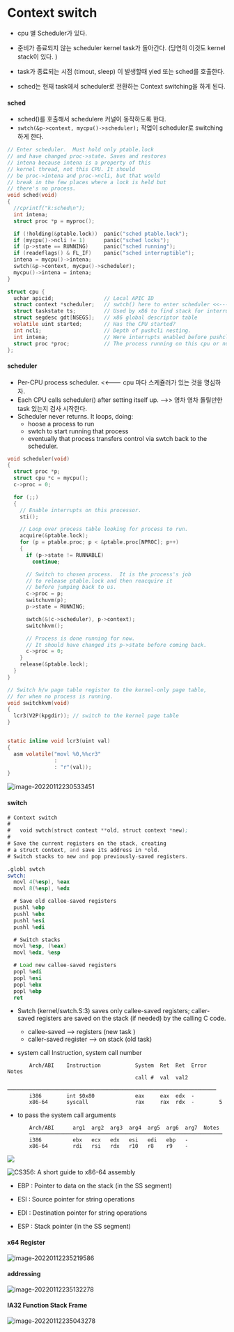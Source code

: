 # Context switch

* cpu 별 Scheduler가 있다. 

* 준비가 종료되지 않는 scheduler kernel task가 돌아간다. (당연히 이것도 kernel stack이 있다. )
* task가 종료되는 시점 (timout, sleep) 이 발생할때 yied 또는 sched를 호출한다.
* sched는 현재 task에서 scheduler로 전환하는 Context switching을 하게 된다. 



#### sched 

* sched()를 호출해서 schedulere 커널이 동작하도록 한다.
* `swtch(&p->context, mycpu()->scheduler);` 작업이 scheduler로 switching하게 한다. 

```c
// Enter scheduler.  Must hold only ptable.lock
// and have changed proc->state. Saves and restores
// intena because intena is a property of this
// kernel thread, not this CPU. It should
// be proc->intena and proc->ncli, but that would
// break in the few places where a lock is held but
// there's no process.
void sched(void)
{
  //cprintf("k:sched\n");
  int intena;
  struct proc *p = myproc();

  if (!holding(&ptable.lock))  panic("sched ptable.lock");
  if (mycpu()->ncli != 1)      panic("sched locks");
  if (p->state == RUNNING)     panic("sched running");
  if (readeflags() & FL_IF)    panic("sched interruptible");
  intena = mycpu()->intena;
  swtch(&p->context, mycpu()->scheduler);
  mycpu()->intena = intena;
}
```



```c
struct cpu {
  uchar apicid;                // Local APIC ID
  struct context *scheduler;   // swtch() here to enter scheduler <<--- 이 스케쥴러를 호출
  struct taskstate ts;         // Used by x86 to find stack for interrupt
  struct segdesc gdt[NSEGS];   // x86 global descriptor table
  volatile uint started;       // Has the CPU started?
  int ncli;                    // Depth of pushcli nesting.
  int intena;                  // Were interrupts enabled before pushcli?
  struct proc *proc;           // The process running on this cpu or null
};
```



#### scheduler

* Per-CPU process scheduler. <<--- cpu 마다 스케쥴러가 있는 것을 명심하자. 
* Each CPU calls scheduler() after setting itself up. -->> 영차 영차 돌릴만한 task 있는지 검사 시작한다. 
* Scheduler never returns.  It loops, doing:
  * hoose a process to run
  * swtch to start running that process
  * eventually that process transfers control  via swtch back to the scheduler.

```c
void scheduler(void)
{
  struct proc *p;
  struct cpu *c = mycpu();
  c->proc = 0;

  for (;;)
  {
    // Enable interrupts on this processor.
    sti();

    // Loop over process table looking for process to run.
    acquire(&ptable.lock);
    for (p = ptable.proc; p < &ptable.proc[NPROC]; p++)
    {
      if (p->state != RUNNABLE)
        continue;

      // Switch to chosen process.  It is the process's job
      // to release ptable.lock and then reacquire it
      // before jumping back to us.
      c->proc = p;
      switchuvm(p);
      p->state = RUNNING;

      swtch(&(c->scheduler), p->context);
      switchkvm();

      // Process is done running for now.
      // It should have changed its p->state before coming back.
      c->proc = 0;
    }
    release(&ptable.lock);
  }
}

```



```c
// Switch h/w page table register to the kernel-only page table,
// for when no process is running.
void switchkvm(void)
{
  lcr3(V2P(kpgdir)); // switch to the kernel page table
}


static inline void lcr3(uint val)
{
  asm volatile("movl %0,%%cr3"
               :
               : "r"(val));
}
```





![image-20220112230533451](img/image-20220112230533451.png)

#### switch

````asm
# Context switch
#
#   void swtch(struct context **old, struct context *new);
# 
# Save the current registers on the stack, creating
# a struct context, and save its address in *old.
# Switch stacks to new and pop previously-saved registers.

.globl swtch
swtch:
  movl 4(%esp), %eax
  movl 8(%esp), %edx

  # Save old callee-saved registers
  pushl %ebp
  pushl %ebx
  pushl %esi
  pushl %edi

  # Switch stacks
  movl %esp, (%eax)
  movl %edx, %esp

  # Load new callee-saved registers
  popl %edi
  popl %esi
  popl %ebx
  popl %ebp
  ret

````

* Swtch (kernel/swtch.S:3) saves only callee-saved registers; caller-saved registers are saved on the stack (if needed) by the calling C code.  

  * callee-saved --> registers  (new task )
  * caller-saved register --> on stack  (old task)

  

* system call  Instruction, system call number

```
       Arch/ABI    Instruction           System  Ret  Ret  Error    Notes
                                         call #  val  val2
       ───────────────────────────────────────────────────────────────────
       i386        int $0x80             eax     eax  edx  -
       x86-64      syscall               rax     rax  rdx  -        5
```

* to pass the system call arguments

```
       Arch/ABI      arg1  arg2  arg3  arg4  arg5  arg6  arg7  Notes
       ──────────────────────────────────────────────────────────────
       i386          ebx   ecx   edx   esi   edi   ebp   -
       x86-64        rdi   rsi   rdx   r10   r8    r9    -
```

![](D:/Code/lk/03.systemcall/img/x86register.JPG)





![CS356: A short guide to x86-64 assembly](D:/Code/lk/03.systemcall/img/nHMUcng.png)

* EBP : Pointer to data on the stack (in the SS segment)

* ESI : Source pointer for string operations

* EDI : Destination pointer for string operations

* ESP : Stack pointer (in the SS segment)



#### x64 Register

![image-20220112235219586](D:\Code\lk\06.xv6_context_switching\img\image-20220112235219586.png)



#### addressing

![image-20220112235132278](img/image-20220112235132278.png)



#### IA32 Function Stack Frame

![image-20220112235043278](img/image-20220112235043278.png)